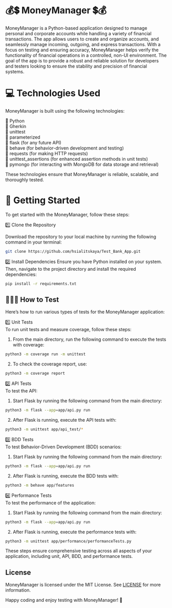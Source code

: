 # 💰💲 MoneyManager 💲💰

MoneyManager is a Python-based application designed to manage personal and corporate accounts while handling a variety of financial transactions. The app allows users to create and organize accounts, and seamlessly manage incoming, outgoing, and express transactions. With a focus on testing and ensuring accuracy, MoneyManager helps verify the functionality of financial operations in a controlled, non-UI environment. The goal of the app is to provide a robust and reliable solution for developers and testers looking to ensure the stability and precision of financial systems.

# 💻 Technologies Used

MoneyManager is built using the following technologies:

📍 Python   
📍 Gherkin   
📍 unittest  
📍 parameterized  
📍 flask (for any future API)  
📍 behave (for behavior-driven development and testing)  
📍 requests (for making HTTP requests)  
📍 unittest_assertions (for enhanced assertion methods in unit tests)  
📍 pymongo (for interacting with MongoDB for data storage and retrieval)  

These technologies ensure that MoneyManager is reliable, scalable, and thoroughly tested.


# 🏁 Getting Started

To get started with the MoneyManager, follow these steps:

1️⃣ Clone the Repository  

Download the repository to your local machine by running the following command in your terminal:  
```bash
git clone https://github.com/hsialitskaya/Test_Bank_App.git
```

2️⃣ Install Dependencies
Ensure you have Python installed on your system. Then, navigate to the project directory and install the required dependencies:

```bash
pip install -r requirements.txt
```


## 👩🏼‍🔬 How to Test  
Here’s how to run various types of tests for the MoneyManager application:  

1️⃣ Unit Tests    
To run unit tests and measure coverage, follow these steps:  

1. From the main directory, run the following command to execute the tests with coverage:   
```bash
python3 -m coverage run -m unittest
```

2. To check the coverage report, use:
```bash
python3 -m coverage report
```

2️⃣ API Tests  
To test the API:

1. Start Flask by running the following command from the main directory:
```bash
python3 -m flask --app=app/api.py run
```

2. After Flask is running, execute the API tests with:
```bash
python3 -m unittest app/api_test/*
```


3️⃣ BDD Tests  
To test Behavior-Driven Development (BDD) scenarios:

1. Start Flask by running the following command from the main directory:
```bash
python3 -m flask --app=app/api.py run
```

2. After Flask is running, execute the BDD tests with:
```bash
python3 -m behave app/features
```


4️⃣ Performance Tests  
To test the performance of the application:

1. Start Flask by running the following command from the main directory:
```bash
python3 -m flask --app=app/api.py run
```

2. After Flask is running, execute the performance tests with:
```bash
python3 -m unittest app/performance/performanceTests.py
```

These steps ensure comprehensive testing across all aspects of your application, including unit, API, BDD, and performance tests.


## License
MoneyManager is licensed under the MIT License. See [LICENSE](https://github.com/hsialitskaya/Test_Bank_App/blob/main/LICENSE) for more information.


Happy coding and enjoy testing with MoneyManager! 🎉
